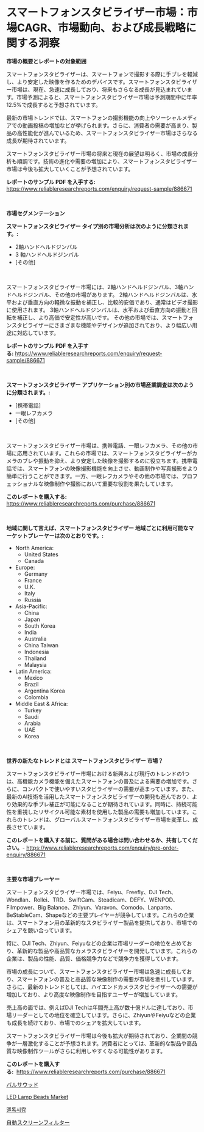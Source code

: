 <p><h1>スマートフォンスタビライザー市場：市場CAGR、市場動向、および成長戦略に関する洞察</h1></p><p><strong>市場の概要とレポートの対象範囲</strong></p>
<p><p>スマートフォンスタビライザーは、スマートフォンで撮影する際に手ブレを軽減し、より安定した映像を作るためのデバイスです。スマートフォンスタビライザー市場は、現在、急速に成長しており、将来もさらなる成長が見込まれています。市場予測によると、スマートフォンスタビライザー市場は予測期間中に年率12.5%で成長すると予想されています。</p><p>最新の市場トレンドでは、スマートフォンの撮影機能の向上やソーシャルメディアでの動画投稿の増加などが挙げられます。さらに、消費者の需要が高まり、製品の高性能化が進んでいるため、スマートフォンスタビライザー市場はさらなる成長が期待されています。</p><p>スマートフォンスタビライザー市場の将来と現在の展望は明るく、市場の成長分析も順調です。技術の進化や需要の増加により、スマートフォンスタビライザー市場は今後も拡大していくことが予想されています。</p></p>
<p><strong>レポートのサンプル PDF を入手する:</strong> <a href="https://www.reliableresearchreports.com/enquiry/request-sample/886671">https://www.reliableresearchreports.com/enquiry/request-sample/886671</a></p>
<p>&nbsp;</p>
<p><strong>市場セグメンテーション</strong></p>
<p><strong>スマートフォンスタビライザー タイプ別の市場分析は次のように分類されます。:</strong></p>
<p><ul><li>2軸ハンドヘルドジンバル</li><li>3 軸ハンドヘルドジンバル</li><li>[その他]</li></ul></p>
<p>&nbsp;</p>
<p><p>スマートフォンスタビライザー市場には、2軸ハンドヘルドジンバル、3軸ハンドヘルドジンバル、その他の市場があります。 2軸ハンドヘルドジンバルは、水平および垂直方向の軽微な振動を補正し、比較的安価であり、通常はビデオ撮影に使用されます。 3軸ハンドヘルドジンバルは、水平および垂直方向の振動と回転を補正し、より高価で安定性が高いです。 その他の市場では、スマートフォンスタビライザーにさまざまな機能やデザインが追加されており、より幅広い用途に対応しています。</p></p>
<p><strong>レポートのサンプル PDF を入手する:</strong>&nbsp;<a href="https://www.reliableresearchreports.com/enquiry/request-sample/886671">https://www.reliableresearchreports.com/enquiry/request-sample/886671</a></p>
<p>&nbsp;</p>
<p><strong> スマートフォンスタビライザー アプリケーション別の市場産業調査は次のように分類されます。:</strong></p>
<p><ul><li>[携帯電話]</li><li>一眼レフカメラ</li><li>[その他]</li></ul></p>
<p>&nbsp;</p>
<p><p>スマートフォンスタビライザー市場は、携帯電話、一眼レフカメラ、その他の市場に応用されています。これらの市場では、スマートフォンスタビライザーがカメラのブレや振動を抑え、より安定した映像を撮影するのに役立ちます。携帯電話では、スマートフォンの映像撮影機能を向上させ、動画制作や写真撮影をより簡単に行うことができます。一方、一眼レフカメラやその他の市場では、プロフェッショナルな映像制作や撮影において重要な役割を果たしています。</p></p>
<p><strong>このレポートを購入する:</strong>&nbsp; <a href="https://www.reliableresearchreports.com/purchase/886671">https://www.reliableresearchreports.com/purchase/886671</a></p>
<p>&nbsp;</p>
<p><strong>地域に関して言えば、スマートフォンスタビライザー 地域ごとに利用可能なマーケットプレーヤーは次のとおりです。:</strong></p>
<p><ul>
    <li>
        North America:
        <ul>
            <li>United States</li>
            <li>Canada</li>
        </ul>
    </li>
    <li>
        Europe:
        <ul>
            <li>Germany</li>
            <li>France</li>
            <li>U.K.</li>
            <li>Italy</li>
            <li>Russia</li>
        </ul>
    </li>
    <li>
        Asia-Pacific:
        <ul>
            <li>China</li>
            <li>Japan</li>
            <li>South Korea</li>
            <li>India</li>
            <li>Australia</li>
            <li>China Taiwan</li>
            <li>Indonesia</li>
            <li>Thailand</li>
            <li>Malaysia</li>
        </ul>
    </li>
    <li>
        Latin America:
        <ul>
            <li>Mexico</li>
            <li>Brazil</li>
            <li>Argentina Korea</li>
            <li>Colombia</li>
        </ul>
    </li>
    <li>
        Middle East & Africa:
        <ul>
            <li>Turkey</li>
            <li>Saudi</li>
            <li>Arabia</li>
            <li>UAE</li>
            <li>Korea</li>
        </ul>
    </li>
    </ul></p>
<p>&nbsp;</p>
<p><strong>世界の新たなトレンドとは スマートフォンスタビライザー 市場？</strong></p>
<p><p>スマートフォンスタビライザー市場における新興および現行のトレンドの1つは、高機能カメラ機能を備えたスマートフォンの普及による需要の増加です。さらに、コンパクトで使いやすいスタビライザーの需要が高まっています。また、最新のAI技術を活用したスマートフォンスタビライザーの開発も進んでおり、より効果的な手ブレ補正が可能になることが期待されています。同時に、持続可能性を重視したリサイクル可能な素材を使用した製品の需要も増加しています。これらのトレンドは、グローバルスマートフォンスタビライザー市場を変革し、成長させています。</p></p>
<p><strong>このレポートを購入する前に、質問がある場合は問い合わせるか、共有してください。</strong>- <a href="https://www.reliableresearchreports.com/enquiry/pre-order-enquiry/886671">https://www.reliableresearchreports.com/enquiry/pre-order-enquiry/886671</a></p>
<p>&nbsp;</p>
<p><strong>主要な市場プレーヤー</strong></p>
<p><p>スマートフォンスタビライザー市場では、Feiyu、Freefly、DJI Tech、Wondlan、Rollei、TRD、SwiftCam、Steadicam、DEFY、WENPOD、Filmpower、Big Balance、Zhiyun、Varavon、Comodo、Lanparte、BeStableCam、Shapeなどの主要プレイヤーが競争しています。これらの企業は、スマートフォン用の革新的なスタビライザー製品を提供しており、市場でのシェアを競い合っています。</p><p>特に、DJI Tech、Zhiyun、Feiyuなどの企業は市場リーダーの地位を占めており、革新的な製品や高品質なカメラスタビライザーを開発しています。これらの企業は、製品の性能、品質、価格競争力などで競争力を獲得しています。</p><p>市場の成長について、スマートフォンスタビライザー市場は急速に成長しており、スマートフォンの普及と高品質な映像制作の需要が市場を牽引しています。さらに、最新のトレンドとしては、ハイエンドカメラスタビライザーへの需要が増加しており、より高度な映像制作を目指すユーザーが増加しています。</p><p>売上高の面では、例えばDJI Techは年間売上高が数十億ドルに達しており、市場リーダーとしての地位を確立しています。さらに、ZhiyunやFeiyuなどの企業も成長を続けており、市場でのシェアを拡大しています。</p><p>スマートフォンスタビライザー市場は今後も拡大が期待されており、企業間の競争が一層激化することが予想されます。消費者にとっては、革新的な製品や高品質な映像制作ツールがさらに利用しやすくなる可能性があります。</p></p>
<p><strong>このレポートを購入する:</strong>&nbsp;&nbsp;<a href="https://www.reliableresearchreports.com/purchase/886671">https://www.reliableresearchreports.com/purchase/886671</a></p>
<p><p><a href="https://medium.com/@jordymiller39/%E3%83%90%E3%83%AB%E3%82%B5%E3%82%A6%E3%83%83%E3%83%89%E5%B8%82%E5%A0%B4%E8%A6%8F%E6%A8%A1%E3%81%AF-%E3%82%B0%E3%83%AD%E3%83%BC%E3%83%90%E3%83%AB%E7%94%A3%E6%A5%AD%E3%81%A7%E6%9C%80%E9%81%A9%E3%81%AA%E3%83%9E%E3%83%BC%E3%82%B1%E3%83%86%E3%82%A3%E3%83%B3%E3%82%B0%E3%83%81%E3%83%A3%E3%83%8D%E3%83%AB%E3%82%92%E7%A4%BA%E3%81%97%E3%81%A6%E3%81%84%E3%81%BE%E3%81%99-81dae5e09e5d">バルサウッド</a></p><p><a href="https://github.com/Alonsoolds3wq1d81czn8rbol/Market-Research-Report-List-1/blob/main/led-lamp-beads-market.md">LED Lamp Beads Market</a></p><p><a href="https://medium.com/@vallieemard2023/%EB%A9%9C%EB%A1%9D%EC%8B%9C%EC%BA%84-%EC%8B%9C%EC%9E%A5-%EA%B7%9C%EB%AA%A8-%EB%B0%8F-%EC%8B%9C%EC%9E%A5-%EB%8F%99%ED%96%A5-%EC%A0%84%EC%B2%B4-%EC%82%B0%EC%97%85-%EA%B0%9C%EC%9A%94-2024%EB%85%84%EB%B6%80%ED%84%B0-2031%EB%85%84%EA%B9%8C%EC%A7%80-9464be4592c2">멜록시캄</a></p><p><a href="https://medium.com/@jackrichards5445/%E8%87%AA%E5%8B%95%E3%82%B9%E3%82%AF%E3%83%AA%E3%83%BC%E3%83%B3%E3%83%95%E3%82%A3%E3%83%AB%E3%82%BF%E3%83%BC%E3%83%9E%E3%83%BC%E3%82%B1%E3%83%83%E3%83%88%E3%81%AF-2023%E5%B9%B4%E3%81%BE%E3%81%A7%E3%81%AE%E5%B8%82%E5%A0%B4%E3%82%B7%E3%82%A7%E3%82%A2-%E3%82%B5%E3%82%A4%E3%82%BA-%E3%81%8A%E3%82%88%E3%81%B3%E4%BA%88%E6%B8%AC%E3%81%AB%E7%84%A6%E7%82%B9%E3%82%92%E5%BD%93%E3%81%A6%E3%81%A6%E3%81%84%E3%81%BE%E3%81%99-6150abf569fe">自動スクリーンフィルター</a></p></p>